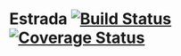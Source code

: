 # Estrada [![Build Status](https://travis-ci.org/weslleyaraujo/estrada.svg?branch=master)](https://travis-ci.org/weslleyaraujo/estrada) [![Coverage Status](https://coveralls.io/repos/weslleyaraujo/estrada/badge.svg)](https://coveralls.io/r/weslleyaraujo/estrada)

